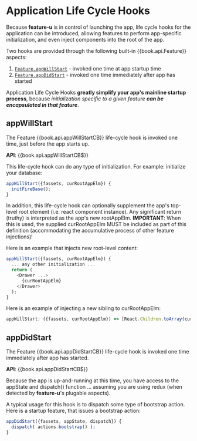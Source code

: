 # Application Life Cycle Hooks

Because **feature-u** is in control of launching the app, life cycle
hooks for the application can be introduced, allowing features to
perform app-specific initialization, and even inject components into
the root of the app.

Two hooks are provided through the following built-in
{{book.api.Feature}} aspects:

1. [`Feature.appWillStart`](#appwillstart) - invoked one time at app startup time
2. [`Feature.appDidStart`](#appdidstart)   - invoked one time immediately after app has started

Application Life Cycle Hooks **greatly simplify your app's mainline
startup process**, because _initialization specific to a given feature
**can be encapsulated in that feature**_.


## appWillStart

The Feature {{book.api.appWillStartCB}} life-cycle hook is invoked one
time, just before the app starts up.

**API**: {{book.api.appWillStartCB$}}

This life-cycle hook can do any type of initialization.  For example:
initialize your database:

```js
appWillStart({fassets, curRootAppElm}) {
  initFireBase();
}
```

In addition, this life-cycle hook can optionally supplement the app's
top-level root element (i.e. react component instance).  Any
significant return (truthy) is interpreted as the app's new
rootAppElm.  **IMPORTANT**: When this is used, the supplied
curRootAppElm MUST be included as part of this definition
(accommodating the accumulative process of other feature injections)!

Here is an example that injects new root-level content:

```js
appWillStart({fassets, curRootAppElm}) {
  ... any other initialization ...
  return (
    <Drawer ...>
      {curRootAppElm}
    </Drawer>
  );
}
```

Here is an example of injecting a new sibling to curRootAppElm:
```js
appWillStart: ({fassets, curRootAppElm}) => [React.Children.toArray(curRootAppElm), <Notify key="Notify"/>]
```


## appDidStart

The Feature {{book.api.appDidStartCB}} life-cycle hook is invoked one
time immediately after app has started.

**API**: {{book.api.appDidStartCB$}}

Because the app is up-and-running at this time, you have access to the
appState and dispatch() function ... assuming you are using redux
(when detected by **feature-u**'s plugable aspects).

A typical usage for this hook is to dispatch some type of bootstrap
action.  Here is a startup feature, that issues a bootstrap action:

```js
appDidStart({fassets, appState, dispatch}) {
  dispatch( actions.bootstrap() );
}
```

